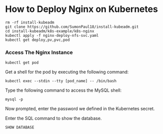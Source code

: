 # How to Deploy Nginx on Kubernetes

~~~
rm -rf install-kubeadm
git clone https://github.com/SumonPaul18/install-kubeadm.git
cd install-kubeadm/k8s-example/k8s-nginx
kubectl apply -f nginx-deploy-nfs-svc.yaml
kubectl get deploy,pv,pvc,pod
~~~

### Access The Nginx Instance
~~~
kubectl get pod
~~~
Get a shell for the pod by executing the following command:
~~~
kubectl exec --stdin --tty [pod_name] -- /bin/bash
~~~
Type the following command to access the MySQL shell:
~~~
mysql -p
~~~
Now prompted, enter the password we defined in the Kubernetes secret.

Enter the SQL command to show the database.

~~~
SHOW DATABASE
~~~

#

